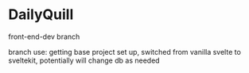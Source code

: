 # DailyQuill

front-end-dev branch

branch use: getting base project set up, switched from vanilla svelte to sveltekit, potentially will change db as needed
